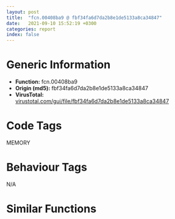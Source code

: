 ```yaml
---
layout: post
title:  "fcn.00408ba9 @ fbf34fa6d7da2b8e1de5133a8ca34847"
date:   2021-09-10 15:52:19 +0300
categories: report
index: false
---
```


# Generic Information
- **Function:** fcn.00408ba9
- **Origin (md5):** fbf34fa6d7da2b8e1de5133a8ca34847
- **VirusTotal:** [virustotal.com/gui/file/fbf34fa6d7da2b8e1de5133a8ca34847][virustotal_ref]

# Code Tags
<span class="tag" id="MEMORY">MEMORY</span>


# Behaviour Tags
<span class="bhv-tag" id="na">N/A</span>

# Similar Functions
<script type="text/javascript" src="https://www.gstatic.com/charts/loader.js"></script>
<script type="text/javascript">

    google.charts.load('current', {'packages':['corechart']});
    google.charts.setOnLoadCallback(drawChart);

    function drawChart() {
    var data = new google.visualization.DataTable();
        data.addColumn('number', 'X');
        data.addColumn('number', 'Y');
        data.addColumn({type: 'string', role: 'tooltip', 'p': {'html': true}});
        data.addColumn({'type': 'string', 'role': 'style'});
        
        data.addRows([
    [0, 0, '<b><a href="/report/fcn.00408ba9@fbf34fa6d7da2b8e1de5133a8ca34847">fcn.00408ba9</a><br>@fbf34fa6d7da2b8e1de5133a8ca34847</b><br>sub esp, 0x60<br>push ebx<br>push ebp<br>push esi<br>push edi<br>push dword[esp+0x74]<br>xor esi, esi<br>mov dword[esp+0x14], esi<br>mov ebp, esi<br>call fcn.00408a98<br>push dword[esp+0x7c]<br>mov ebx, eax<br>mov dword[esp+0x1c], ebx<br>call fcn.00408a98<br>push dword[esp+0x84]<br>mov dword[esp+0x80], eax<br>call fcn.00408a98<br>add esp, 0xc<br>mov edi, eax<br>cmp dword[0x4170a4], esi<br>jne 0x408bfd<br>push 0x11<br>call dword[sym.imp.GDI32.DLL_GetStockObject]<br>mov dword[0x4170a4], eax<br>mov eax, dword[0x416ff0]<br>push 1<br>push eax<br>mov dword[esp+0x48], 0x30<br>mov dword[esp+0x4c], 3<br>mov dword[esp+0x50], 0x408af4<br>mov dword[esp+0x54], esi<br>mov dword[esp+0x58], esi<br>mov dword[esp+0x5c], eax<br>call dword[sym.imp.USER32.DLL_LoadIconW]<br>push 0x7f00<br>push esi<br>mov dword[esp+0x60], eax<br>call dword[sym.imp.USER32.DLL_LoadCursorW]<br>mov dword[esp+0x5c], eax<br>mov eax, dword[str.InputRequester]<br>mov dword[esp+0x68], eax<br>lea eax, [esp+0x40]<br>push eax<br>mov dword[esp+0x64], 0x10<br>mov dword[esp+0x68], esi<br>mov dword[esp+0x70], esi<br>call dword[sym.imp.USER32.DLL_RegisterClassExW]<br>mov dword[0x4170a8], esi<br>call fcn.00409111<br>push 1<br>mov dword[0x4170b8], eax<br>call fcn.004091c8<br>mov eax, dword[0x4170b8]<br>test eax, eax<br>je 0x408cab<br>push eax<br>call dword[sym.imp.USER32.DLL_IsWindowEnabled]<br>test eax, eax<br>je 0x408cab<br>push esi<br>push dword[0x4170b8]<br>call dword[sym.imp.USER32.DLL_EnableWindow]<br>mov dword[0x4170bc], 1<br>jmp 0x408cb1<br>mov dword[0x4170bc], esi<br>push esi<br>push dword[0x416ff0]<br>push esi<br>call fcn.00409111<br>mov esi, dword[sym.imp.USER32.DLL_GetSystemMetrics]<br>push eax<br>push 0x82<br>push 0x12c<br>push 1<br>call esi<br>cdq <br>sub eax, edx<br>sar eax, 1<br>sub eax, 0x41<br>push eax<br>push 0<br>call esi<br>mov esi, dword[sym.imp.USER32.DLL_CreateWindowExW]<br>cdq <br>sub eax, edx<br>sar eax, 1<br>sub eax, 0x96<br>push eax<br>push 0x10c80000<br>push ebx<br>push dword[0x41610c]<br>push 0<br>call esi<br>mov ebx, eax<br>test ebx, ebx<br>je 0x408efa<br>lea eax, [esp+0x10]<br>push eax<br>push 0xffffffffffffffeb<br>push ebx<br>call dword[sym.imp.USER32.DLL_SetWindowLongW]<br>xor eax, eax<br>push eax<br>push dword[0x416ff0]<br>push eax<br>push ebx<br>push 0x16<br>push 0x118<br>push 0xa<br>push 0xa<br>push 0x5000000b<br>push dword[esp+0x98]<br>push str.STATIC<br>push eax<br>call esi<br>mov esi, dword[sym.imp.USER32.DLL_SendMessageW]<br>push 1<br>push dword[0x4170a4]<br>mov dword[0x4170b4], eax<br>push 0x30<br>push eax<br>call esi<br>test byte[esp+0x80], 1<br>je 0x408d68<br>push 0x20<br>pop ebp<br>push 0<br>push dword[0x416ff0]<br>or ebp, 0x50010080<br>push 0xa<br>push ebx<br>push 0x15<br>push 0x113<br>push 0x20<br>push 0xa<br>push ebp<br>mov ebp, dword[sym.imp.USER32.DLL_CreateWindowExW]<br>push 0<br>push str.EDIT<br>push 0x200<br>call ebp<br>push 1<br>push dword[0x4170a4]<br>mov dword[0x4170b0], eax<br>push 0x30<br>push eax<br>call esi<br>push dword[0x4170b0]<br>call dword[sym.imp.USER32.DLL_SetFocus]<br>test edi, edi<br>je 0x408de5<br>push edi<br>push 0<br>push 0xc<br>push dword[0x4170b0]<br>call esi<br>push edi<br>call sub.MSVCRT.dll_wcslen<br>pop ecx<br>push eax<br>push edi<br>call sub.MSVCRT.dll_wcslen<br>pop ecx<br>push eax<br>push 0xb1<br>push dword[0x4170b0]<br>call esi<br>push 0<br>push dword[0x416ff0]<br>mov eax, 0x3e8<br>push eax<br>push ebx<br>push 0x19<br>push 0x50<br>push 0x43<br>push 0x6e<br>push 0x50010001<br>push 0x412080<br>push str.BUTTON<br>push 0<br>call ebp<br>push 1<br>push dword[0x4170a4]<br>mov dword[0x4170ac], eax<br>push 0x30<br>push eax<br>call esi<br>push 0xd<br>pop eax<br>mov word[esp+0x1a], ax<br>mov eax, 0x3e8<br>push 0x1b<br>mov word[esp+0x20], ax<br>pop eax<br>mov word[esp+0x20], ax<br>mov eax, 0x3e9<br>mov word[esp+0x22], ax<br>lea eax, [esp+0x18]<br>push 2<br>push eax<br>mov byte[esp+0x20], 1<br>mov byte[esp+0x26], 1<br>call dword[sym.imp.USER32.DLL_CreateAcceleratorTableW]<br>push ebx<br>mov esi, eax<br>call dword[sym.imp.USER32.DLL_SetForegroundWindow]<br>push ebx<br>call dword[sym.imp.USER32.DLL_BringWindowToTop]<br>jmp 0x408eaa<br>push 0<br>push 0<br>push 0<br>lea eax, [esp+0x30]<br>push eax<br>call dword[sym.imp.USER32.DLL_GetMessageW]<br>test eax, eax<br>je 0x408eb3<br>lea eax, [esp+0x24]<br>push eax<br>push esi<br>push ebx<br>call dword[sym.imp.USER32.DLL_TranslateAcceleratorW]<br>test eax, eax<br>jne 0x408eaa<br>lea eax, [esp+0x24]<br>push eax<br>call dword[sym.imp.USER32.DLL_TranslateMessage]<br>lea eax, [esp+0x24]<br>push eax<br>call dword[sym.imp.USER32.DLL_DispatchMessageW]<br>cmp dword[0x4170a8], 0<br>je 0x408e6e<br>test esi, esi<br>je 0x408ebe<br>push esi<br>call dword[sym.imp.USER32.DLL_DestroyAcceleratorTable]<br>cmp dword[esp+0x10], 0<br>je 0x408f01<br>push dword[esp+0x10]<br>call sub.MSVCRT.dll_wcslen<br>pop ecx<br>push dword[esp+0x84]<br>push eax<br>call fcn.0040dea0<br>push dword[esp+0x10]<br>push eax<br>call sub.MSVCRT.dll_wcscpy<br>pop ecx<br>pop ecx<br>push dword[esp+0x10]<br>push 0<br>push dword[0x416fec]<br>call dword[sym.imp.KERNEL32.dll_HeapFree]<br>cmp dword[esp+0x10], 0<br>jne 0x408f0d<br>push dword[esp+0x84]<br>call fcn.0040df40<br>push dword[esp+0x14]<br>call fcn.00408ada<br>push dword[esp+0x78]<br>call fcn.00408ada<br>push edi<br>call fcn.00408ada<br>add esp, 0xc<br>pop edi<br>pop esi<br>pop ebp<br>pop ebx<br>add esp, 0x60<br>ret 0x14<br><eoc> ', 'point { fill-color: #e0440e; }'],

        ]);

    var options = {
        title: 'Similarity Plot',
        legend: 'none',
        colors: ['#dedbd9', '#e6693e', '#ec8f6e', '#f3b49f', '#f6c7b6'],
        tooltip: {isHtml: true, trigger: 'both'},
        explorer: {
        actions: ["dragToZoom", "rightClickToReset"],
        },
        chartArea: {
        width: '80%',
        height: '80%'
        },
        width: '100%',
        height: '100%'
    };

    var chart = new google.visualization.ScatterChart(document.getElementById('chart_div'));

    chart.draw(data, options);
    }
    
</script>


<div id="chart_div" style="width: 100%px; height: 100%;"></div>

# Disassembled Code
{% highlight nasm %}

sub esp, 0x60
push ebx
push ebp
push esi
push edi
push dword[esp+0x74]
xor esi, esi
mov dword[esp+0x14], esi
mov ebp, esi
call fcn.00408a98
push dword[esp+0x7c]
mov ebx, eax
mov dword[esp+0x1c], ebx
call fcn.00408a98
push dword[esp+0x84]
mov dword[esp+0x80], eax
call fcn.00408a98
add esp, 0xc
mov edi, eax
cmp dword[0x4170a4], esi
jne 0x408bfd
push 0x11
call dword[sym.imp.GDI32.DLL_GetStockObject]
mov dword[0x4170a4], eax
mov eax, dword[0x416ff0]
push 1
push eax
mov dword[esp+0x48], 0x30
mov dword[esp+0x4c], 3
mov dword[esp+0x50], 0x408af4
mov dword[esp+0x54], esi
mov dword[esp+0x58], esi
mov dword[esp+0x5c], eax
call dword[sym.imp.USER32.DLL_LoadIconW]
push 0x7f00
push esi
mov dword[esp+0x60], eax
call dword[sym.imp.USER32.DLL_LoadCursorW]
mov dword[esp+0x5c], eax
mov eax, dword[str.InputRequester]
mov dword[esp+0x68], eax
lea eax, [esp+0x40]
push eax
mov dword[esp+0x64], 0x10
mov dword[esp+0x68], esi
mov dword[esp+0x70], esi
call dword[sym.imp.USER32.DLL_RegisterClassExW]
mov dword[0x4170a8], esi
call fcn.00409111
push 1
mov dword[0x4170b8], eax
call fcn.004091c8
mov eax, dword[0x4170b8]
test eax, eax
je 0x408cab
push eax
call dword[sym.imp.USER32.DLL_IsWindowEnabled]
test eax, eax
je 0x408cab
push esi
push dword[0x4170b8]
call dword[sym.imp.USER32.DLL_EnableWindow]
mov dword[0x4170bc], 1
jmp 0x408cb1
mov dword[0x4170bc], esi
push esi
push dword[0x416ff0]
push esi
call fcn.00409111
mov esi, dword[sym.imp.USER32.DLL_GetSystemMetrics]
push eax
push 0x82
push 0x12c
push 1
call esi
cdq
sub eax, edx
sar eax, 1
sub eax, 0x41
push eax
push 0
call esi
mov esi, dword[sym.imp.USER32.DLL_CreateWindowExW]
cdq
sub eax, edx
sar eax, 1
sub eax, 0x96
push eax
push 0x10c80000
push ebx
push dword[0x41610c]
push 0
call esi
mov ebx, eax
test ebx, ebx
je 0x408efa
lea eax, [esp+0x10]
push eax
push 0xffffffffffffffeb
push ebx
call dword[sym.imp.USER32.DLL_SetWindowLongW]
xor eax, eax
push eax
push dword[0x416ff0]
push eax
push ebx
push 0x16
push 0x118
push 0xa
push 0xa
push 0x5000000b
push dword[esp+0x98]
push str.STATIC
push eax
call esi
mov esi, dword[sym.imp.USER32.DLL_SendMessageW]
push 1
push dword[0x4170a4]
mov dword[0x4170b4], eax
push 0x30
push eax
call esi
test byte[esp+0x80], 1
je 0x408d68
push 0x20
pop ebp
push 0
push dword[0x416ff0]
or ebp, 0x50010080
push 0xa
push ebx
push 0x15
push 0x113
push 0x20
push 0xa
push ebp
mov ebp, dword[sym.imp.USER32.DLL_CreateWindowExW]
push 0
push str.EDIT
push 0x200
call ebp
push 1
push dword[0x4170a4]
mov dword[0x4170b0], eax
push 0x30
push eax
call esi
push dword[0x4170b0]
call dword[sym.imp.USER32.DLL_SetFocus]
test edi, edi
je 0x408de5
push edi
push 0
push 0xc
push dword[0x4170b0]
call esi
push edi
call sub.MSVCRT.dll_wcslen
pop ecx
push eax
push edi
call sub.MSVCRT.dll_wcslen
pop ecx
push eax
push 0xb1
push dword[0x4170b0]
call esi
push 0
push dword[0x416ff0]
mov eax, 0x3e8
push eax
push ebx
push 0x19
push 0x50
push 0x43
push 0x6e
push 0x50010001
push 0x412080
push str.BUTTON
push 0
call ebp
push 1
push dword[0x4170a4]
mov dword[0x4170ac], eax
push 0x30
push eax
call esi
push 0xd
pop eax
mov word[esp+0x1a], ax
mov eax, 0x3e8
push 0x1b
mov word[esp+0x20], ax
pop eax
mov word[esp+0x20], ax
mov eax, 0x3e9
mov word[esp+0x22], ax
lea eax, [esp+0x18]
push 2
push eax
mov byte[esp+0x20], 1
mov byte[esp+0x26], 1
call dword[sym.imp.USER32.DLL_CreateAcceleratorTableW]
push ebx
mov esi, eax
call dword[sym.imp.USER32.DLL_SetForegroundWindow]
push ebx
call dword[sym.imp.USER32.DLL_BringWindowToTop]
jmp 0x408eaa
push 0
push 0
push 0
lea eax, [esp+0x30]
push eax
call dword[sym.imp.USER32.DLL_GetMessageW]
test eax, eax
je 0x408eb3
lea eax, [esp+0x24]
push eax
push esi
push ebx
call dword[sym.imp.USER32.DLL_TranslateAcceleratorW]
test eax, eax
jne 0x408eaa
lea eax, [esp+0x24]
push eax
call dword[sym.imp.USER32.DLL_TranslateMessage]
lea eax, [esp+0x24]
push eax
call dword[sym.imp.USER32.DLL_DispatchMessageW]
cmp dword[0x4170a8], 0
je 0x408e6e
test esi, esi
je 0x408ebe
push esi
call dword[sym.imp.USER32.DLL_DestroyAcceleratorTable]
cmp dword[esp+0x10], 0
je 0x408f01
push dword[esp+0x10]
call sub.MSVCRT.dll_wcslen
pop ecx
push dword[esp+0x84]
push eax
call fcn.0040dea0
push dword[esp+0x10]
push eax
call sub.MSVCRT.dll_wcscpy
pop ecx
pop ecx
push dword[esp+0x10]
push 0
push dword[0x416fec]
call dword[sym.imp.KERNEL32.dll_HeapFree]
cmp dword[esp+0x10], 0
jne 0x408f0d
push dword[esp+0x84]
call fcn.0040df40
push dword[esp+0x14]
call fcn.00408ada
push dword[esp+0x78]
call fcn.00408ada
push edi
call fcn.00408ada
add esp, 0xc
pop edi
pop esi
pop ebp
pop ebx
add esp, 0x60
ret 0x14

{% endhighlight %}

[virustotal_ref]: https://www.virustotal.com/gui/file/fbf34fa6d7da2b8e1de5133a8ca34847